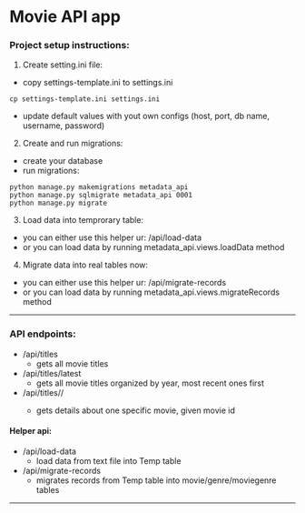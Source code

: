 # Movie API app

### Project setup instructions:
1. Create setting.ini file:
- copy settings-template.ini to settings.ini
```
cp settings-template.ini settings.ini
```
- update default values with yout own configs (host, port, db name, username, password)

2. Create and run migrations:
- create your database
- run migrations:
```
python manage.py makemigrations metadata_api
python manage.py sqlmigrate metadata_api 0001
python manage.py migrate
```
3. Load data into temprorary table:
- you can either use this helper ur: /api/load-data
- or you can load data by running metadata_api.views.loadData method

4. Migrate data into real tables now:
- you can either use this helper ur: /api/migrate-records
- or you can load data by running metadata_api.views.migrateRecords method

------------
### API endpoints:
- /api/titles
    - gets all movie titles
- /api/titles/latest
    - gets all movie titles organized by year, most recent ones first
- /api/titles/<movie-title-id>/
    - gets details about one specific movie, given movie id

#### Helper api:
- /api/load-data
    - load data from text file into Temp table
- /api/migrate-records
    - migrates records from Temp table into movie/genre/moviegenre tables

------------